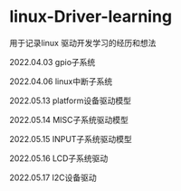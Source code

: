 # linux-Driver-learning
用于记录linux 驱动开发学习的经历和想法

2022.04.03 gpio子系统


2022.04.06 linux中断子系统


2022.05.13 platform设备驱动模型


2022.05.14 MISC子系统驱动模型


2022.05.15 INPUT子系统驱动模型


2022.05.16 LCD子系统驱动


2022.05.17 I2C设备驱动
